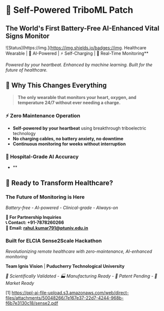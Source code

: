 # 🚀 Self-Powered TriboML Patch
## **The World's First Battery-Free AI-Enhanced Vital Signs Monitor**



![Status](https://img.](https://img.shields.io/badges://img. Healthcare Wearable | 🧠 AI-Powered | ⚡ Self-Charging | 📱 Real-Time Monitoring**

*Powered by your heartbeat. Enhanced by machine learning. Built for the future of healthcare.*



## 🌟 **Why This Changes Everything**

> **The only wearable that monitors your heart, oxygen, and temperature 24/7 without ever needing a charge.**

### ⚡ **Zero Maintenance Operation**
- **Self-powered by your heartbeat** using breakthrough triboelectric technology
- **No charging cables, no battery anxiety, no downtime**
- **Continuous monitoring for weeks without interruption**

### 🧠 **Hospital-Grade AI Accuracy**
- **

## 🚀 **Ready to Transform Healthcare?**

### **The Future of Monitoring is Here**
*Battery-free -  AI-powered -  Clinical-grade -  Always-on*

**💼 For Partnership Inquiries**  
**📞 Contact: +91-7878260266**  
**📧 Email: rahul.kumar791@ptuniv.edu.in**

### **Built for ELCIA Sense2Scale Hackathon**
*Revolutionizing remote healthcare with zero-maintenance, AI-enhanced monitoring*

**Team Ignis Vision** | **Puducherry Technological University**





*🔬 Scientifically Validated -  🏭 Manufacturing Ready -  🌟 Patent Pending -  🚀 Market Ready*



[1] https://ppl-ai-file-upload.s3.amazonaws.com/web/direct-files/attachments/50048266/7e167e37-22d7-4244-968b-f6b7e3130c18/sense2.pdf
